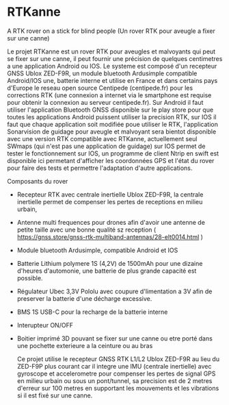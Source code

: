 # RTKanne
A RTK rover on a stick for blind people (Un rover RTK pour aveugle a fixer sur une canne)

Le projet RTKanne est un rover RTK pour aveugles et malvoyants qui peut se fixer sur une canne, il peut fournir une précision de quelques centimetres a une application Android ou IOS. Le systeme est composé d'un recepteur GNSS Ublox ZED-F9R, un module bluetooth Ardusimple compatible Android/IOS une, batterie interne et utilise en France et dans certains pays d'Europe le reseau open source Centipede (centipede.fr) pour les corrections RTK (une connexion a internet via le smartphone est requise pour obtenir la connexion au serveur centipede.fr). Sur Android il faut utiliser l'application Bluetooth GNSS disponible sur le play store pour que toutes les applications Android puissent utiliser la precision RTK, sur IOS il faut que chaque application soit modifiée poue utiliser le RTK, l'application Sonarvision de guidage pour aveugle et malvoyant sera bientot disponible avec une version RTK compatible avec RTKanne, actuellement seul SWmaps (qui n'est pas une application de guidage) sur IOS permet de tester le fonctionnement sur IOS, un programme de client Ntrip en swift est disponible ici permetant d'afficher les coordonnées GPS et l'état du rover pour faire des tests et permettre l'adaptation d'autre applications.

Composants du rover
- Recepteur RTK avec centrale inertielle Ublox ZED-F9R, la centrale inertielle permet de compenser les pertes de receptions en milieu urbain,
- Antenne multi frequences pour drones afin d'avoir une antenne de petite taille avec une bonne qualité sz reception ( https://gnss.store/gnss-rtk-multiband-antennas/28-elt0014.html )
- Module bluetooth Ardusimple, compatible Android et IOS
- Batterie Lithium polymere 1S (4,2V) de 1500mAh pour une dizaine d'heures d'automonie, une batterie de plus grande capacité est possible.
- Régulateur Ubec 3,3V Pololu avec coupure d'limentation a 3V afin de preserver la batterie d'une décharge excessive.
- BMS 1S USB-C pour la recharge de la batterie interne
- Interupteur ON/OFF
- Boitier imprimé 3D pouvant se fixer sur une canne ou etre porté dans une pochette exterieure a la ceinture ou au bras

  Ce projet utilise le recepteur GNSS RTK L1/L2 Ublox ZED-F9R au lieu du ZED-F9P plus courant car il integre une IMU (centrale inertielle) avec gyroscope et accelerometre pour compenser les pertes de signal GPS en milieu urbain ou sous un pont/tunnel, sa precision est de 2 metres d'erreur sur 100 metres en supportant les mouvements et les vibrations si il est fixé sur une canne.

  
  
